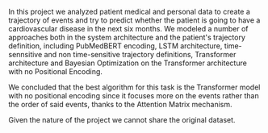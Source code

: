 In this project we analyzed patient medical and personal data to create a trajectory of events and try to predict whether the patient is going to have a cardiovascular disease in the next six months. We modeled a number of approaches both in the system architecture and the patient's trajectory definition, including PubMedBERT encoding, LSTM architecture, time-sennsitive and non time-sensitive trajectory definitions, Transformer architecture and Bayesian Optimization on the Transformer architecture with no Positional Encoding.

We concluded that the best algorithm for this task is the Transformer model with no positional encoding since it focuses more on the events rather than the order of said events, thanks to the Attention Matrix mechanism.

Given the nature of the project we cannot share the original dataset.
